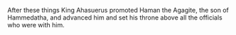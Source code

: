 After these things King Ahasuerus promoted Haman the Agagite, the son of Hammedatha, and advanced him and set his throne above all the officials who were with him.
